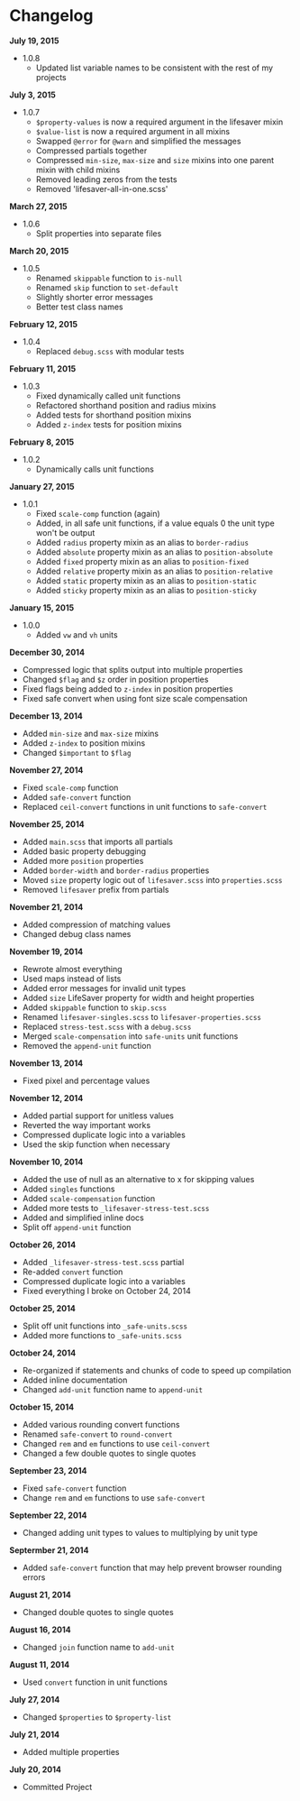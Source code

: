 Changelog
==========

**July 19, 2015**
+ 1.0.8
  + Updated list variable names to be consistent with the rest of my projects

**July 3, 2015**
+ 1.0.7
  + `$property-values` is now a required argument in the lifesaver mixin
  + `$value-list` is now a required argument in all mixins
  + Swapped `@error` for `@warn` and simplified the messages
  + Compressed partials together
  + Compressed `min-size`, `max-size` and `size` mixins into one parent mixin with child mixins
  + Removed leading zeros from the tests
  + Removed 'lifesaver-all-in-one.scss'

**March 27, 2015**
+ 1.0.6
  + Split properties into separate files

**March 20, 2015**
+ 1.0.5
  + Renamed `skippable` function to `is-null`
  + Renamed `skip` function to `set-default`
  + Slightly shorter error messages
  + Better test class names

**February 12, 2015**
+ 1.0.4
  + Replaced `debug.scss` with modular tests

**February 11, 2015**
+ 1.0.3
  + Fixed dynamically called unit functions
  + Refactored shorthand position and radius mixins
  + Added tests for shorthand position mixins
  + Added `z-index` tests for position mixins

**February 8, 2015**
+ 1.0.2
  + Dynamically calls unit functions

**January 27, 2015**
+ 1.0.1
  + Fixed `scale-comp` function (again)
  + Added, in all safe unit functions, if a value equals 0 the unit type won't be output
  + Added `radius` property mixin as an alias to `border-radius`
  + Added `absolute` property mixin as an alias to `position-absolute`
  + Added `fixed` property mixin as an alias to `position-fixed`
  + Added `relative` property mixin as an alias to `position-relative`
  + Added `static` property mixin as an alias to `position-static`
  + Added `sticky` property mixin as an alias to `position-sticky`

**January 15, 2015**
+ 1.0.0
  + Added `vw` and `vh` units

**December 30, 2014**
+ Compressed logic that splits output into multiple properties
+ Changed `$flag` and `$z` order in position properties
+ Fixed flags being added to `z-index` in position properties
+ Fixed safe convert when using font size scale compensation

**December 13, 2014**
+ Added `min-size` and `max-size` mixins
+ Added `z-index` to position mixins
+ Changed `$important` to `$flag`

**November 27, 2014**
+ Fixed `scale-comp` function
+ Added `safe-convert` function
+ Replaced `ceil-convert` functions in unit functions to `safe-convert`

**November 25, 2014**
+ Added `main.scss` that imports all partials
+ Added basic property debugging
+ Added more `position` properties
+ Added `border-width` and `border-radius` properties
+ Moved `size` property logic out of `lifesaver.scss` into `properties.scss`
+ Removed `lifesaver` prefix from partials

**November 21, 2014**
+ Added compression of matching values
+ Changed debug class names

**November 19, 2014**
+ Rewrote almost everything
+ Used maps instead of lists
+ Added error messages for invalid unit types
+ Added `size` LifeSaver property for width and height properties
+ Added `skippable` function to `skip.scss`
+ Renamed `lifesaver-singles.scss` to `lifesaver-properties.scss`
+ Replaced `stress-test.scss` with a `debug.scss`
+ Merged `scale-compensation` into `safe-units` unit functions
+ Removed the `append-unit` function

**November 13, 2014**
+ Fixed pixel and percentage values

**November 12, 2014**
+ Added partial support for unitless values
+ Reverted the way important works
+ Compressed duplicate logic into a variables
+ Used the skip function when necessary

**November 10, 2014**
+ Added the use of null as an alternative to x for skipping values
+ Added `singles` functions
+ Added `scale-compensation` function
+ Added more tests to `_lifesaver-stress-test.scss`
+ Added and simplified inline docs
+ Split off `append-unit` function

**October 26, 2014**
+ Added `_lifesaver-stress-test.scss` partial
+ Re-added `convert` function
+ Compressed duplicate logic into a variables
+ Fixed everything I broke on October 24, 2014

**October 25, 2014**
+ Split off unit functions into `_safe-units.scss`
+ Added more functions to `_safe-units.scss`

**October 24, 2014**
+ Re-organized if statements and chunks of code to speed up compilation
+ Added inline documentation
+ Changed `add-unit` function name to `append-unit`

**October 15, 2014**
+ Added various rounding convert functions
+ Renamed `safe-convert` to `round-convert`
+ Changed `rem` and `em` functions to use `ceil-convert`
+ Changed a few double quotes to single quotes

**September 23, 2014**
+ Fixed `safe-convert` function
+ Change `rem` and `em` functions to use `safe-convert`

**September 22, 2014**
+ Changed adding unit types to values to multiplying by unit type

**Septermber 21, 2014**
+ Added `safe-convert` function that may help prevent browser rounding errors

**August 21, 2014**
+ Changed double quotes to single quotes

**August 16, 2014**
+ Changed `join` function name to `add-unit`

**August 11, 2014**
+ Used `convert` function in unit functions

**July 27, 2014**
+ Changed `$properties` to `$property-list`

**July 21, 2014**
+ Added multiple properties

**July 20, 2014**
+ Committed Project
